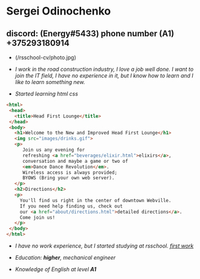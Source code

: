# Sergei Odinochenko

## discord: (Energy#5433) phone number (A1) +375293180914

* (/rsschool-cv/photo.jpg)
* _I work in the road construction industry, I love a job well done. I want to join the IT field, I have no experience in it, but I know how to learn and I like to learn something new._

* *Started learning html css*

 ```html
 <html>
  <head>
    <title>Head First Lounge</title>
  </head>
  <body>
    <h1>Welcome to the New and Improved Head First Lounge</h1>
    <img src="images/drinks.gif">
    <p>
       Join us any evening for 
       refreshing <a href="beverages/elixir.html">elixirs</a>, 
       conversation and maybe a game or two of 
       <em>Dance Dance Revolution</em>.
       Wireless access is always provided;  
       BYOWS (Bring your own web server).
    </p>
    <h2>Directions</h2>
    <p>
      You'll find us right in the center of downtown Webville.   
      If you need help finding us, check out 
      our <a href="about/directions.html">detailed directions</a>. 
      Come join us!
    </p>
  </body>
</html>
```

* *I have no work experience, but I started studying at rsschool. [first work](https://github.com/Grensel/rsschool-cv)*

* *Education: **higher**, mechanical engineer*

* *Knowledge of English at level **A1***